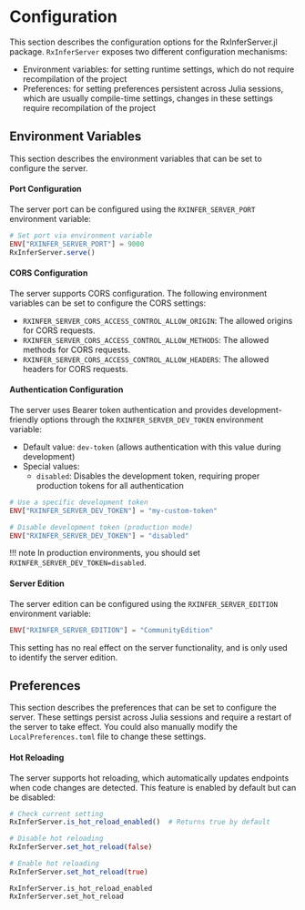 # Configuration 

This section describes the configuration options for the RxInferServer.jl package.
`RxInferServer` exposes two different configuration mechanisms:

- Environment variables: for setting runtime settings, which do not require recompilation of the project
- Preferences: for setting preferences persistent across Julia sessions, which are usually compile-time settings, changes in these settings require recompilation of the project

## Environment Variables

This section describes the environment variables that can be set to configure the server.

#### Port Configuration

The server port can be configured using the `RXINFER_SERVER_PORT` environment variable:

```julia
# Set port via environment variable
ENV["RXINFER_SERVER_PORT"] = 9000
RxInferServer.serve()
```

#### CORS Configuration

The server supports CORS configuration. The following environment variables can be set to configure the CORS settings:

- `RXINFER_SERVER_CORS_ACCESS_CONTROL_ALLOW_ORIGIN`: The allowed origins for CORS requests.
- `RXINFER_SERVER_CORS_ACCESS_CONTROL_ALLOW_METHODS`: The allowed methods for CORS requests.
- `RXINFER_SERVER_CORS_ACCESS_CONTROL_ALLOW_HEADERS`: The allowed headers for CORS requests.

#### Authentication Configuration

The server uses Bearer token authentication and provides development-friendly options through the `RXINFER_SERVER_DEV_TOKEN` environment variable:

- Default value: `dev-token` (allows authentication with this value during development)
- Special values:
  - `disabled`: Disables the development token, requiring proper production tokens for all authentication
  
```julia
# Use a specific development token
ENV["RXINFER_SERVER_DEV_TOKEN"] = "my-custom-token"

# Disable development token (production mode)
ENV["RXINFER_SERVER_DEV_TOKEN"] = "disabled"
```

!!! note
    In production environments, you should set `RXINFER_SERVER_DEV_TOKEN=disabled`.

#### Server Edition

The server edition can be configured using the `RXINFER_SERVER_EDITION` environment variable:

```julia
ENV["RXINFER_SERVER_EDITION"] = "CommunityEdition"
```

This setting has no real effect on the server functionality, and is only used to identify the server edition.

## Preferences 

This section describes the preferences that can be set to configure the server. These settings persist across Julia sessions and require a restart of the server to take effect. You could also manually modify the `LocalPreferences.toml` file to change these settings.

#### Hot Reloading

The server supports hot reloading, which automatically updates endpoints when code changes are detected. This feature is enabled by default but can be disabled:

```julia
# Check current setting
RxInferServer.is_hot_reload_enabled()  # Returns true by default

# Disable hot reloading
RxInferServer.set_hot_reload(false)

# Enable hot reloading
RxInferServer.set_hot_reload(true)
```

```@docs
RxInferServer.is_hot_reload_enabled
RxInferServer.set_hot_reload
```